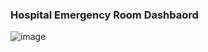 ### Hospital Emergency Room Dashbaord

![image](https://github.com/user-attachments/assets/7ba76c2a-9f4f-4177-89d2-000d82ace54a)


